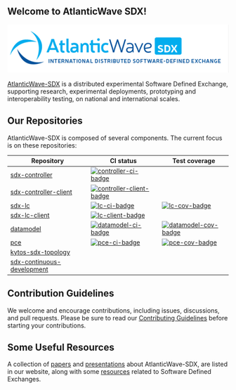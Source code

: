 ## Welcome to AtlanticWave SDX!

![AtlanticWave-SDX logo](/images/AtlanticWave.png)

[AtlanticWave-SDX][aw-sdx] is a distributed experimental Software Defined
Exchange, supporting research, experimental deployments, prototyping
and interoperability testing, on national and international scales.

## Our Repositories

AtlanticWave-SDX is composed of several components. The current focus
is on these repositories:

| Repository                                 | CI status                                          | Test coverage                           |
|--------------------------------------------|----------------------------------------------------|-----------------------------------------|
| [sdx-controller][controller]               | [![controller-ci-badge]][controller-ci]            |                                         |
| [sdx-controller-client][controller-client] | [![controller-client-badge]][controller-client-ci] |                                         |
| [sdx-lc][lc]                               | [![lc-ci-badge]][lc-ci]                            | [![lc-cov-badge]][lc-cov]               |
| [sdx-lc-client][lc-client]                 | [![lc-client-badge]][lc-client-ci]                 |                                         |
| [datamodel][datamodel]                     | [![datamodel-ci-badge]][datamodel-ci]              | [![datamodel-cov-badge]][datamodel-cov] |
| [pce][pce]                                 | [![pce-ci-badge]][pce-ci]                          | [![pce-cov-badge]][pce-cov]             |
| [kytos-sdx-topology][topology]             |                                                    |                                         |
| [sdx-continuous-development][cd]           |                                                    |                                         |

## Contribution Guidelines

We welcome and encourage contributions, including issues, discussions,
and pull requests.  Please be sure to read our [Contributing
Guidelines](/profile/CONTRIBUTING.md) before starting your
contributions.

## Some Useful Resources

A collection of [papers][papers] and [presentations][presentations]
about AtlanticWave-SDX, are listed in our website, along with some
[resources][resources] related to Software Defined Exchanges.

<!-- References -->

[aw-sdx]: https://www.atlanticwave-sdx.net/ (AtlanticWave-SDX Website)
[papers]: https://www.atlanticwave-sdx.net/?page_id=267
[presentations]: https://www.atlanticwave-sdx.net/?page_id=309
[resources]: https://www.atlanticwave-sdx.net/?page_id=369

<!-- sdx-controller URLs -->
[controller]: https://github.com/atlanticwave-sdx/sdx-controller
[controller-ci-badge]: https://github.com/atlanticwave-sdx/sdx-controller/actions/workflows/test.yml/badge.svg
[controller-ci]: https://github.com/atlanticwave-sdx/sdx-controller/actions/workflows/test.yml

<!-- sdx-controller-client URLs -->
[controller-client]: https://github.com/atlanticwave-sdx/sdx-controller-client
[controller-client-badge]: https://github.com/atlanticwave-sdx/sdx-controller-client/actions/workflows/test.yml/badge.svg
[controller-client-ci]: https://github.com/atlanticwave-sdx/sdx-controller-client/actions/workflows/test.yml

<!-- sdx-lc URLs -->
[lc]: https://github.com/atlanticwave-sdx/sdx-lc
[lc-ci-badge]: https://github.com/atlanticwave-sdx/sdx-lc/actions/workflows/test.yml/badge.svg
[lc-ci]: https://github.com/atlanticwave-sdx/sdx-lc/actions/workflows/test.yml
[lc-cov-badge]: https://coveralls.io/repos/github/atlanticwave-sdx/sdx-lc/badge.svg
[lc-cov]: https://coveralls.io/github/atlanticwave-sdx/sdx-lc?branch=main

<!-- sdx-lc-client URLs -->
[lc-client]: https://github.com/atlanticwave-sdx/sdx-lc-client
[lc-client-badge]: https://github.com/atlanticwave-sdx/sdx-lc-client/actions/workflows/test.yml/badge.svg
[lc-client-ci]: https://github.com/atlanticwave-sdx/sdx-lc-client/actions/workflows/test.yml

<!-- datamodel URLs -->
[datamodel]: https://github.com/atlanticwave-sdx/datamodel
[datamodel-ci-badge]: https://github.com/atlanticwave-sdx/datamodel/actions/workflows/test.yml/badge.svg
[datamodel-ci]: https://github.com/atlanticwave-sdx/datamodel/actions/workflows/test.yml

[datamodel-cov-badge]: https://coveralls.io/repos/github/atlanticwave-sdx/datamodel/badge.svg
[datamodel-cov]: https://coveralls.io/github/atlanticwave-sdx/datamodel

<!-- pce URLs -->
[pce]: https://github.com/atlanticwave-sdx/pce
[pce-ci-badge]: https://github.com/atlanticwave-sdx/pce/actions/workflows/test.yml/badge.svg
[pce-ci]: https://github.com/atlanticwave-sdx/pce/actions/workflows/test.yml

[pce-cov-badge]: https://coveralls.io/repos/github/atlanticwave-sdx/pce/badge.svg
[pce-cov]: https://coveralls.io/github/atlanticwave-sdx/pce?branch=main

<!-- kytos-sdx-topology URs -->
[topology]: https://github.com/atlanticwave-sdx/kytos-sdx-topology

<!-- sdx-continuous-development URLs -->
[cd]: https://github.com/atlanticwave-sdx/sdx-continuous-development


<!--

## Contacting Us

TODO: List project contacts and/or communication channels.

## Security

TODO: How to report any security issues?

-->
